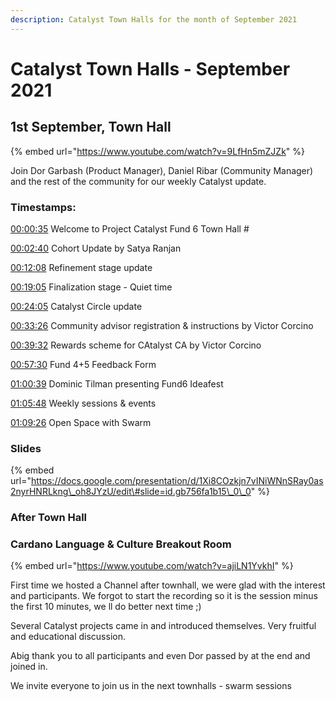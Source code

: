 ```yaml
---
description: Catalyst Town Halls for the month of September 2021
---
```


# Catalyst Town Halls - September 2021

## 1st September, Town Hall

{% embed url="https://www.youtube.com/watch?v=9LfHn5mZJZk" %}

Join Dor Garbash \(Product Manager\), Daniel Ribar \(Community Manager\) and the rest of the community for our weekly Catalyst update.

###  Timestamps:

[00:00:35](https://www.youtube.com/watch?v=9LfHn5mZJZk&t=35s) Welcome to Project Catalyst Fund 6 Town Hall \#

[00:02:40](https://www.youtube.com/watch?v=9LfHn5mZJZk&t=160s) Cohort Update by Satya Ranjan

[00:12:08](https://www.youtube.com/watch?v=9LfHn5mZJZk&t=728s) Refinement stage update 

[00:19:05](https://www.youtube.com/watch?v=9LfHn5mZJZk&t=1145s) Finalization stage - Quiet time

[00:24:05](https://www.youtube.com/watch?v=9LfHn5mZJZk&t=1445s) Catalyst Circle update

[00:33:26](https://www.youtube.com/watch?v=9LfHn5mZJZk&t=2006s) Community advisor registration & instructions by Victor Corcino

[00:39:32](https://www.youtube.com/watch?v=9LfHn5mZJZk&t=2372s) Rewards scheme for CAtalyst CA by Victor Corcino

[00:57:30](https://www.youtube.com/watch?v=9LfHn5mZJZk&t=3450s) Fund 4+5 Feedback Form

[01:00:39](https://www.youtube.com/watch?v=9LfHn5mZJZk&t=3639s) Dominic Tilman presenting Fund6 Ideafest

[01:05:48](https://www.youtube.com/watch?v=9LfHn5mZJZk&t=3948s) Weekly sessions & events

[01:09:26](https://www.youtube.com/watch?v=9LfHn5mZJZk&t=4166s) Open Space with Swarm

### Slides

{% embed url="https://docs.google.com/presentation/d/1Xi8COzkjn7vINiWNnSRay0as2nyrHNRLkng\_oh8JYzU/edit\#slide=id.gb756fa1b15\_0\_0" %}

### After Town Hall

### Cardano Language & Culture Breakout Room 

{% embed url="https://www.youtube.com/watch?v=ajiLN1YvkhI" %}

First time we hosted a Channel after townhall, we were glad with the interest and participants. We forgot to start the recording so it is the session minus the first 10 minutes, we ll do better next time ;\)

Several Catalyst projects came in and introduced themselves. Very fruitful and educational discussion.

Abig thank you to all participants and even Dor passed by at the end and joined in.

We invite everyone to join us in the next townhalls - swarm sessions

